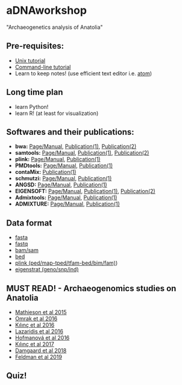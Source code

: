 # aDNAworkshop
"Archaeogenetics analysis of Anatolia"

## Pre-requisites:
- [Unix tutorial](https://people.ischool.berkeley.edu/~kevin/unix-tutorial/toc.html)
- [Command-line tutorial](https://rik.smith-unna.com/command_line_bootcamp/?id=pabgahcnti)
- Learn to keep notes! (use efficient text editor i.e. [atom](https://atom.io/))

## Long time plan
- learn Python!
- learn R! (at least for visualization)

## Softwares and their publications:

* **bwa:** [Page/Manual](http://bio-bwa.sourceforge.net/bwa.shtml), [Publication(1)](https://www.ncbi.nlm.nih.gov/pubmed/19451168), [Publication(2)](https://www.ncbi.nlm.nih.gov/pubmed/20080505)
* **samtools:** [Page/Manual](http://www.htslib.org/doc/samtools.html), [Publication(1)](https://www.ncbi.nlm.nih.gov/pubmed/19505943), [Publication(2)](https://www.ncbi.nlm.nih.gov/pubmed/21903627)
* **plink:** [Page/Manual](http://zzz.bwh.harvard.edu/plink/pdf.shtml), [Publication(1)](https://www.ncbi.nlm.nih.gov/pubmed/17701901)
* **PMDtools:** [Page/Manual](https://code.google.com/archive/p/pmdtools/), [Publication(1)](https://www.ncbi.nlm.nih.gov/pubmed/?term=Separating+endogenous+ancient+DNA+from+modern+day+contamination+in+a+Siberian+Neandertal)
* **contaMix:** [Publication(1)](https://www.ncbi.nlm.nih.gov/pubmed/?term=revised+timescale+for+human+evolution+based+on+ancient+mitochondrial+genomes)
* **schmutzi:** [Page/Manual](https://bioinf.eva.mpg.de/schmutzi/), [Publication(1)](https://www.ncbi.nlm.nih.gov/pubmed/26458810)
* **ANGSD:** [Page/Manual](https://github.com/ANGSD/angsd), [Publication(1)](https://www.ncbi.nlm.nih.gov/pubmed/25420514)
* **EIGENSOFT:** [Page/Manual](https://github.com/DReichLab/EIG), [Publication(1)](https://www.ncbi.nlm.nih.gov/pubmed/16862161), [Publication(2)](https://www.ncbi.nlm.nih.gov/pmc/articles/PMC1713260/)
* **Admixtools:** [Page/Manual](https://github.com/DReichLab/AdmixTools), [Publication(1)](https://www.ncbi.nlm.nih.gov/pubmed/22960212)
* **ADMIXTURE:** [Page/Manual](http://software.genetics.ucla.edu/admixture/admixture-manual.pdf), [Publication(1)](https://www.ncbi.nlm.nih.gov/pubmed/?term=D.H.+Alexander%2C+J.+Novembre%2C+and+K.+Lange.+Fast+model-based+estimation+of+ancestry+in+unrelated+individuals)

## Data format
  - [fasta](https://www.animalgenome.org/bioinfo/resources/manuals/seqformats)
  - [fastq](https://pythonhosted.org/OBITools/fastq.html)
  - [bam/sam](https://sites.google.com/site/bioinformaticsremarks/bioinfo/sam-bam-format)
  - [bed](https://www.ensembl.org/info/website/upload/bed.html)
  - [plink (ped/map-tped/tfam-bed/bim/fam)](http://zzz.bwh.harvard.edu/plink/pdf.shtml))
  - [eigenstrat (geno/snp/ind)](https://reich.hms.harvard.edu/software/InputFileFormats)


## **MUST READ!** - Archaeogenomics studies on Anatolia

* [Mathieson et al 2015](https://www.nature.com/articles/nature16152)
* [Omrak et al 2016](https://www.cell.com/action/showPdf?pii=S0960-9822%2815%2901516-X)
* [Kılınç et al 2016](https://www.cell.com/action/showPdf?pii=S0960-9822%2816%2930850-8)
* [Lazaridis et al 2016](https://www.nature.com/articles/nature19310)
* [Hofmanová et al 2016](https://www.pnas.org/content/113/25/6886.long)
* [Kılınç et al 2017](https://royalsocietypublishing.org/doi/full/10.1098/rspb.2017.2064)
* [Damgaard et al 2018](https://science.sciencemag.org/content/360/6396/eaar7711)
* [Feldman et al 2019](https://www.nature.com/articles/s41467-019-09209-7)

## Quiz!
